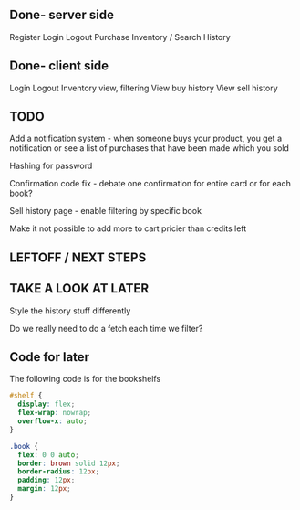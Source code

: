 ## Done- server side

Register
Login
Logout
Purchase
Inventory / Search
History

## Done- client side

Login
Logout
Inventory view, filtering
View buy history
View sell history

## TODO

Add a notification system - when someone buys your product, you get a notification or see
a list of purchases that have been made which you sold

Hashing for password

Confirmation code fix - debate one confirmation for entire card or for each book?

Sell history page - enable filtering by specific book

Make it not possible to add more to cart pricier than credits left

## LEFTOFF / NEXT STEPS

## TAKE A LOOK AT LATER

Style the history stuff differently

Do we really need to do a fetch each time we filter?

## Code for later

The following code is for the bookshelfs

```css
#shelf {
  display: flex;
  flex-wrap: nowrap;
  overflow-x: auto;
}

.book {
  flex: 0 0 auto;
  border: brown solid 12px;
  border-radius: 12px;
  padding: 12px;
  margin: 12px;
}
```
